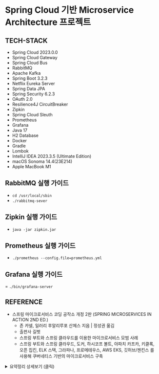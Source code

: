 # Spring Cloud 기반 Microservice Architecture 프로젝트

## TECH-STACK
- Spring Cloud 2023.0.0
- Spring Cloud Gateway
- Spring Cloud Bus
- RabbitMQ
- Apache Kafka
- Spring Boot 3.2.3
- Netflix Eureka Server
- Spring Data JPA
- Spring Security 6.2.3
- OAuth 2.0
- Resilience4J CircuitBreaker
- Zipkin
- Spring Cloud Sleuth
- Prometheus
- Grafana
- Java 17
- H2 Database
- Docker
- Gradle
- Lombok
- IntelliJ IDEA 2023.3.5 (Ultimate Edition)
- macOS Sonoma 14.4(23E214) 
- Apple MacBook M1

## RabbitMQ 실행 가이드
- `cd /usr/local/sbin`
- `./rabbitmq-sever`

## Zipkin 실행 가이드
- `java -jar zipkin.jar`

## Prometheus 실행 가이드
- `./prometheus --config.file=prometheus.yml`

## Grafana 실행 가이드
= `./bin/grafana-server`

## REFERENCE
- 스프링 마이크로서비스 코딩 공작소 개정 2판 (SPRING MICROSERVICES IN ACTION 2ND ED.)
  - 존 카넬, 일러리 후알리루포 산체스 지음 | 정성권 옮김
  - 출판사 길벗
  - 스프링 부트와 스프링 클라우드를 이용한 마이크로서비스 모범 사례
  - 스프링 부트와 스프링 클라우드, 도커, 하시코프 볼트, 아파치 카프카, 키클록, 오픈 집킨, ELK 스택, 그라파나, 프로메테우스, AWS EKS, 깃허브/젠킨스 를 사용해 쿠버네티스 기반의 마이크로서비스 구축
<details>
  <summary>요약정리 상세보기 (클릭)</summary>

### 제 1장. 스프링, 클라우드와 만나다.

- 모놀리식 아키텍처에서 모든 프로세스는 강하게 결합되어 하나의 서비스로 실행된다.
- 마이크로서비스는 하나의 특정 영역을 담당하는 매우 작은 기능 부분이다.
- 스프링 부트를 사용하면 두 유형의 아키텍처를 모두 구축할 수 있다.
- 모놀리식 아키텍처는 단순하고 가벼운 애플리케이션에 이상적이며 마이크로서비스 아키텍처는 일반적으로 복잡하고 진화하는 애플리케이션에 더 작합하다. 결과저그로 소프트웨어 아키텍처의 선택은 프로젝트의 규모, 기간, 요구 사항 등 다른 요소에 전적으로 좌우된다. 스프링 부트는 REST 기반/JSON 마이크로서비스 구축을 단순화한다. 그 목표는 몇 가지 애너테이션만으로도 마이크로서비스를 신속하게 구축할 수 있게 하는 것이다.
- 마이크로서비스를 작성하는 것은 쉽지만, 실제 환경에서 완전하게 운영하려면 사전에 추가로 고려할 사항이 많다. 즉, 핵심 개발 패턴, 라우팅 패턴, 클라이언트 회복성 패턴, 보안 패턴, 애플리케이션 지표 패턴, 빌드/배포 패턴을 비롯한 여러 종류의 마이크로서비스 개발 패턴을 고려해야 한다.
- 마이크로서비스 라우팅 패턴은 마이크로서비스를 사용하려는 클라이언트 애플리케이션이 서비스 위치와 서비스로 라우팅되는 방법을 다룬다.
- 서비스 인스턴스 문제가 서비스 소비자에게 연쇄적으로 전파되는 것을 방지하려면 클라이언트 회복성 패턴을 사용하라. 이 패턴에는 실패한 서비스에 대한 호출을 피할 수 있는 회로차단기 패턴, 서비스가 실패할 때 데이터를 조회하거나 특정 작업을 수행하는 대체 경로를 만드는 폴백 패턴, 가능한 모든 병목 및 장애 시나리오 지점을 해소하고 제거하는 클라이언트 부하 분산 패턴, 다른 서비스에 악영향을 미치는 성능 낮은 서비스에 호출을 방지하도록 서비스에 대한 동시 호출 수를 제한하는 벌크헤드 패턴이 포함된다.
- OAuth 2.0 은 가장 보편적인 사용자 인가 프로토콜이며 마이크로서비스를 보호할 수 있는 탁월한 선택이다.
- 빌드/배포 패턴을 사용하면 인프라스트럭처의 구성을 빌드/배포 프로세스에 바로 통합할 수 있어 자바 WAR 나 EAR 파일 같은 산출물을 이미 실행 중인 인프라스트럭처에 배포하지 않아도 된다.

### 제 2장. 스프링 클라우드와 함께 마이크로서비스 세계 탐험

- 스프링 클라우드는 넷플릭스와 하시코프와 같은 회사의 오픈 소스 기술 집합이다. 이 기술은 서비스의 설정과 구성을 단순화하기 위해 스프링 애너테이션으로 포장(Wrap) 한다.
- 클라우드 네이티브 애플리케이션은 컨테이너 같은 확장 가능한 컴포넌트로 구축되어 마이크로서비스로 배포되고, 지속적 전달 워크플로로 된 데브옵스 프로세스를 통해 가상 인프라스트럭처에서 관리된다.
- 데브옵스는 개발(Dev) 과 운영(Ops) 에 대한 약어다. 소프트웨어 개발자와 IT 운영자 간 의사 소통, 협업, 통합에 중점을 둔 소프트웨어 개발 방법론을 의미한다. 주요 목표는 소프트웨어 전달 및 인프라스트럭처 변경 과정을 저비용으로 자동화하는 것이다.
- 헤로쿠(Heroku) 에서 체계화된 12 팩터 애플리케이션 선언문은 클라우드 네이티 마이크로서비스를 구축할 때 구현해야 하는 모범 사례를 제공한다.
- 12 팩터 애플리케이션 선언문의 모범 사례에는 코드베이스, 의존성, 구성 정보, 백엔드 서비스, 빌드/릴리스 실행, 프로세스, 포트 바인딩, 동시성, 폐기 기능, 개발/운영 환경 일치, 로그, 관리 프로세스 주제가 포함되어 있다.
- Spring Initializer 를 사용하면 수많은 의존성 목록에서 원하는 의존성을 선택하면서 스프링 부트 프로젝트를 생성할 수 있다.
- 스프링 부트는 몇 가지 간단한 애너테이션만으로도 REST 기반 JSON 서비스를 구축할 수 있기 때문에 마이크로서비스를 구축하는 이상적 프레임워크다.

### 제 3장. 스프링 부트로 마이크로서비스 구축하기

- 마이크로서비스의 성공을 위해 아키텍트, 소프트웨어 개발자, 데브옵스 이 세 팀의 관점을 통합해야 한다.
- 마이크로서비스는 강력한 아키텍처 패러다임이지만 장단점이 있다. 모든 애플리케이션이 마이크로서비스 애플리케이션일 필요는 없다.
- 아키텍트 관점에서 마이크로 서비스는 작고 독립적이며 분산되어 있다. 마이크로서비스는 그 경계가 좁고 소규모 데이터를 관리해야 한다.
- 개발자 관점에서 마이크로서비스는 일반적으로 REST 스타일 디자인을 사용해서 구축되고 데이터를 주고받을 수 있는 페이로드로 JSON을 사용한다.
- 국제화의 주요 목표는 다양한 형식과 언어로 콘텐츠를 제공하는 애플리케이션을 개발하는 것이다.
- HATEOAS 는 애플리케이션 상태 엔진인 하이퍼미디어(Hypermedia As The Engine Of Application State) 의 줄임말이다. 스프링 HATEOAS 는 HATEOAS 원칙(주어진 리소스에 대한 관련 링크를 표시)을 따르는 API를 생성할 수 있는 작은 프로젝트다.
- 데브옵스 관점에서 마이크로서비스를 패키징, 배포, 모니터링하는 방법은 매우 중요하다. 스프링 부트를 사용하면 추가 모듈의 설치 없이 기본적으로 서비스를 실행 가능한 하나의 JAR 파일로 제공할 수 있다. 이렇게 생성된 JAR 파일에 포하묀 톰캣(Tomcat) 서버가 서비스를 호스팅한다.
- 스프링 부트 프레임워크에 포함된 스프링 엑추에이터는 서비스의 런타임 정보와 함께 서비스의 운영 상태 정보도 제공한다.

### 제 4장. 도커 (Docker)

- 컨테이너를 사용하면 개발자 컴퓨터부터 물리 또는 가상의 엔터프라이즈 서버까지 모든 환경에서 개발 중인 소프트웨어를 성공적으로 실행할 수 있다.
- 가상 머신(VM) 을 사용하면 다른 컴퓨터에서 다른 컴퓨터의 동작을 에뮬레이션할 수 있다. 이것은 물리 머신을 완전히 모방하는 하이퍼바이저에 기반을 두며 요구되는 양의 시스템 메모리, 프로세서 코어, 디스크 스토리지나 PCI 추가 기능 등 다른 리소스를 할당한다.
- 컨테이너는 격리되고 독립적인 환경에서 의존 요소와 애플리케이션을 포함해서 실행할 수 있는 운영 체제(OS) 가상화 방법 중 하나다.
- 컨테이너를 사용하면 실행 프로세스의 속도를 높이는 경량의 VM 을 만들어 일반 비용을 줄여 각 프로젝트의 비용을 절감할 수 있다.
- 도커는 리눅스 컨테이너를 기반으로 하는 인기 있는 오픈 소스 컨테이너 엔진으로, 2013년 dotCloud 설립자인 솔로몬 하익스가 개발했다.
- 도커는 도커 엔진, 클라이언트, 레지스트리, 이미지, 컨테이너, 볼륨, 네트워크라는 요소로 구성되어 있다.
- Dockerfile 은 도커 클라이언트가 이미지를 생성허고 준비하고자 호출하는 지시와 명령어가 포함된 단순한 텍스트 파일이다. 이 파일은 이미지 생성 과정을 자동ㅇ화한다. Dockerfile 에 사용된 명령은 리눅스 명령과 유사해서 이해하기 쉽다.
- 도커 컴포즈는 서비스를 그룹으로 정의하고 단일 단위로 함께 시작할 수 있게 해 주는 서비스 오케스트레이션 도구다.
- 도커 컴포즈는 도커 설치 과정의 일부로 설치된다.
- Dockerfile 메이븐 플러그인은 메이븐과 도커를 통합한다.

### 제 5장. 스프링 클라우드 컨피그 서버로 구성 관리

- 스프링 클라우드 구성 서버(컨피그 서버로 알려진) 를 사용하며 애플리케이션 프로퍼티 값을 환경별로 설정할 수 있다.
- 스프링은 서비스 시작할 때 프로파일을 사용하여 스프링 클라우드 컨피그 서비스에서 조회할 환경 프로퍼티들을 결정한다.
- 스프링 클라우드 컨피그 서비스는 파일 또는 깃, 볼트 기반의 애플리케이션 구성 저장소를 사용하여 애플리케이션 프로퍼티를 저장할 수 있다.
- 스프링 클라우드 컨피그 서비스는 대칭 및 비대칭 암호화를 사용하여 중요한 정보를 암호화할 수 있다.

### 제 6장. 서비스 디스커버리

- 서비스 디스커버리 패턴을 사용하여 서비스의 물리적 위치를 추상화한다.
- 유레카같은 서비스 디스커버리 엔진은 서비스 클라이언트에 영향을 주지 않고 해당 환경에서 서비스 인스턴스를 원활하게 추가하고 삭제할 수 있다.
- 클라이언트 측 로드 밸런싱을 사용하면 서비스 호출을 수행하는 클라이언트에서 서비스의 물리적 위치를 캐싱하여 더 높은 성능 및 회복성을 제공할 수 있다.
- 유레카는 스프링 클라우드와 함께 사용할 때 쉽게 구축하고 구성할 수 있는 넷플릭스 프로젝트다.
- 스프링 클라우드와 넷플릭스 유레카에서 서비스를 호출하는 데 다음 세 가지 다른 메커니즘을 사용할 수 있다.
  - 스프링 클라우드 Discovery Client
  - 스프링 클라우드 로드 밸런서를 지원하는 RestTemplate
  - 넷플릭스 Feign 클라이언트

### 7장. 나쁜 상황에 대비한 스프링 클라우드와 Resilience4j 를 사용한 회복성 패턴

- 마이크로서비스처럼 고도로 분산된 애플리케이션을 설계할 때는 클라이언트 회복성을 고려해야 한다.
- 서비스의 전면 장애는 쉽게 탐지하고 처리할 수 있다.
- 성능이 낮은 서비스 하나가 자원을 소진하는 연쇄 효과를 유발할 수 있다. 서비스가 작업을 완료할 때까지 기다리는 동안 호출하는 클라이언트의 스레드가 블로킹되기 때문이다.
- 세 가지 핵심 클라이언트 회복성 패턴은 회로 차단기 패턴, 폴백 패턴, 벌크헤드 패턴이다.
- 회로 차단기 패턴은 느리게 수행되고 저하된 시스템 호출을 제거해서 이러한 호출은 빨리 실패하고, 자원 소진을 막는다. 폴백 패턴은 원격 서비스 호출이 실패하거나 회로 차단기가 실패한경우에 대체 코드 경로를 정의할 수 있다.
- 벑크헤드 패턴은 원격 자원에 대한 호출을 자체 스레드 풀로 격리해서 원격 자원 호출을 서로 분리한다. 한 종류의 서비스 호출이 실패하면 이 실패 때문에 애플리케이션 컨테이너의 모든 자원이 소진되지 않도록 해야한다.
- 속도 제한기 패턴은 주어진 시간 동안 총 호출 수를 제한한다.
- Resilience4j 를 사룡하면 여러 패턴을 동시에 사용할 수 있다.
- 재시도 패턴은 서비스가 일시적으로 실패했을 때 시도하는 역할을 한다.
- 벌크헤드 패턴과 속도 제한기 패턴의 주요 차이점은 벌크헤드는 한 번에 동시 호출 수를 제한하는 역할을 한다.
- 스프링 클라우드와 Resilience4j 라이브러리는 회로 차단기, 폴백, 속도 제한기, 벌크헤드 패턴에 대한 구현을 제공한다.
- Resilience4j 라이브러리는 구성이 용이하며 전역, 클래스 및 스레드 풀 레벨로 설정할 수 있다.

### 8장. 스프링 클라우드 게이트웨이를 이용한 서비스 라우팅

- 스프링 클라우드를 사용하면 서비스 게이트웨이를 쉽게 구축할 수 있다.
- 스프링 클라우드 게이트웨이에는 서술자(predicate) 와 Filter Factories 가 내장되어 있다.
- 서술자는 주어진 조건 집합을 충족하는지 확인할 수 있는 객체다.
- 필터를 사용하면 들어오고 나가는 HTTP 요청과 응답을 수정할 수 있다.
- 스프링 클라우드 게이트웨이는 넷플릭스 유레카 서버와 통합되며, 유레카에 등록된 서비스를 자동으로 경로에 매핑할 수 있다.
- 스프링 클라우드 게이트웨이를 사용하면 필터로 사용자가 정의한 비즈니스 로직을 구현할 수 있다. 스프링 클라우드 게이트웨이를 사용하여 사전 및 사후 필터를 생성할 수 있다.

### 9장. 마이킄로 서비스 보안
- OAuth 2.0 은 웹 서비스 호출을 보호하기 위해 다양한 매커니즘을 제공하는 토큰 기반의 인가(권한 부여) 프레임워크다. 이러한 매커니즘을 그랜트(Grant) 라고 한다.
- OpenID Connect(OIDC) 는 OAuth 2.0 프레임워크에 기반을 둔 상위 계층으로, 애플리케이션(ID)에 로그인한 사용자에 대한 인증 및 프로파일 정보를 제공한다.
- 키클록은 마이크로서비스와 애플리케이션을 위한 오픈 소스 ID 및 액세스 관리 솔루션이다. 키클록의 주된 목표는 코딩이 거의 또는 전혀 없이 서비스와 애플리케이션을 쉽게 보호하는 것이다.
- 애플리케이션마다 키클록이라는 애플리케이션의 고유 이름과 시크릿 키가 있다.
- 각 서비스는 역할(Role)에 따라 수행될 행위를 정의해야 한다.
- 스프링 클라우드 시큐리티는 JSON Web Token(JWT) 명세를 지원한다. JWT 를 사용하면 사용자가 정의한 필드를 명세에 삽입할 수 있다.
- 마이크로서비스를 보호하려면 인증 및 권한 부여 이상이 필요하다.

### 10장. 스프링 클라우드 스트림을 사용한 이벤트 기반 이키텍처
- 메시징을 사용한 비동기 통신은 마이크로 서비스 아키텍처에서 중요한 부분이다.
- 애플리케이션에서 메시징을 사용하면 서비스를 확장하고 결함 내성을 높일 수 있다.
- 스프링 클라우드 스트림은 간단한 애너테이션을 사용하고 하부 메시징 플랫폼별 세부 정보를 추상화하여 메시지 생성 및 소비를 단순화한다.
- 스프링 클라우드 스트림의 메시지 소스는 메시지 브로커 큐에 메시지를 발행하는 애너테이션이 추가된 자바 메서드다.
- 스프링 클라우드 스트림의 메시지 싱크는 메시지 브로커 큐에서 메시지를 수신하는 애너테이션이 추가된 자바 메서드다.
- 레디스는 데이터베이스와 캐시로 모두 사용될 수 잇는 키-값 저장소다.

### 11장. 스프링 클라우드 솔루스와 집킨을 이용한 분산 추적
- 스프링 클라우드 슬루스를 사용하면 마이크로서비스 호출에 대한 추적 정보(상관관계 ID)를 손쉽게 추가할 수 있다.
- 상관관계 ID는 여러 서비스 간 로그를 연결하는 데 사용된다. 이것으로 한 트랜잭션과 연관된 모든 서비스에서 트랜잭션 동작을 관찰할 수 있다.
- 상관관계 ID는 강력하지만, 다양한 출처에서 오는 로그를 수집하고 로그 내용을 검색하며 쿼리할 수 있는 로그 수집 플랫폼과 짝을 이루어야 한다.
- 도커 컨테이너를 로그 수집 플랫폼과 통합하여 모든 애플리케이션 로깅 데이터를 킵쳐할 수 있다.
- 도커 컨테이너를 ELK(Elasticsearch, Logstash, Kibaba) 스택과 통합한다. 이것으로 서비스에서 전송된 로깅 데이터를 변환, 저장, 시각화, 쿼리할 수 있다.
- 통합 로깅 플랫폼은 필수이며, 마이크로서비스를 사용하여 트랜잭션을 시각적으로 추적할 수 있는 기능은 유용한 도구다.
- 집킨을 사용하면 서비스와 트랜잭션 흐름 사이에 존재하는 의존 관계를 확인하고 사용자 트랜잭션과 관련된 각 마이크로서비스의 성능 특성을 이해할 수 있다.
- 스프링 클라우드 슬루스는 집킨과 쉽게 통합된다. 집킨은 HTTP 호출에서 추적 데이터를 자동으로 캡처하며, 슬루스가 활성화된 서비스 내부에서 사용되는 인바운드/아웃바운드 메시지 채널이 된다.
- 스프링 클라우드 슬루스는 각 서비스 호출을 스팬 개념에 매핑한다. 그런 다음 집킨으로 스팬 성능을 확인할 수 있다.
- 스프링클라우드 슬루스와 집킨으로 사용자가 직접 스팬을 만들 수 있다. 이것으로 스프링이 아닌  자원(Postgres 난 Redis 같은 데이터베이스 서버) 성능을 파악할 수 있다.

### 12장. 마이크로서비스 배포
- 빌드/배포 파이프라인은 마이크로서비스를 제공하는 데 중요한 부분이다. 잘 동작하는 빌드/배포 파이프라인이라면 새로운 제품 기능과 버그 수정을 몇 분 내 배포할 수 있어야 한다.
- 빌드/배포 파이프라인은 서비스를 제공하기 위해 사람의 직접적인 개입 없이 자동화되어야 한다. 프로세스의 모든 수동 작업은 변동성과 고장 가능성을 나타낸다.
- 빌드/배포 파이프라인 자동화가 제대로 동작하려면 많은 양의 스크립팅과 구성이 필요하다. 이것을 구축하는 데 필요한 작업량을 과소 평가해서는 안된다.
- 빌드/배포 파이프라인은 불변 가상 머신이나 컨테이너 이미지를 제공해야 한다. 서버 이미지는 한번 생성되면 절대 변경할 수 없다. 
- 서버의 환경별 구성은 서버가 시작될 때 매개변수로 전달되어야 한다.

### 부록 A. 마이크로서비스 아키텍처 모범 사례
- 리처드슨 성숙도 모델
  - [참조 링크](https://martinfowler.com/articles/richardsonMaturityModel.html)
- 스프링 HATEOAS
  - [참조 링크](https://spring.io/projects/spring-hateoas)
- 구성 외부화
- 지속적인 통합(CI) 과 지속적 전달/배포(CD)
- 모니터링
- 로깅
- API 게이트웨이
  - 인증 및 권한 부여(OAuth 2.0)
  - 위협에서 보호(Dos, 코드 주입 등)
  - 분석 및 감독(누가, 언제, 어떻게 API 를 사용하는지)
  - 유입 및 유출 트래픽 모니터링

### 부록 B. OAuth 2.0 그랜트 타입
- 패스워드 그랜트 타입
- 클라이언트 자격 증명 그랜트 타입
- 인가 코드 그랜트 타입
- 암시적 그랜트 타입
- 토큰 리프레시 방법

### 부록 C. 서비스 모니터링
- 마이크로서비스 아키텍처는 다른 종류의 분산 시스템과 같은 이유로 모니터링되어야 한다.
- 아키텍처가 복잡해질 수록 성능을 이해하고 문제를 트러블슈팅하는 것이 더 어려워진다.
- 애플리케이션 모니터링을 이야기할 때는 흔히 장애를 생각한다. 장애는 왜 적절한 모니터링이 필수적인지에 대한 가장 일반적인 이유가 된다.
- 서비스에는 업 또는 다운 상태만 있는 것이 아니다. 즉, 서비스는 가동 상태일 수도 있지만 우리의 좋은 의도를 손상시킬 정도로 성능이 저하된 상태가 될 수도 있다.
- 안정적인 모니터링 시스템을 사용하면 성능 문제를 방지할 뿐 아니라 아키텍어체서 발생할 수 있는 에러를 시각화하는 것도 가능하다. 이 모니터링 코드를 애플리케이션 개발 단계에 적요할 수 있다는 점을 아는 것이 중요하다.

</details>


